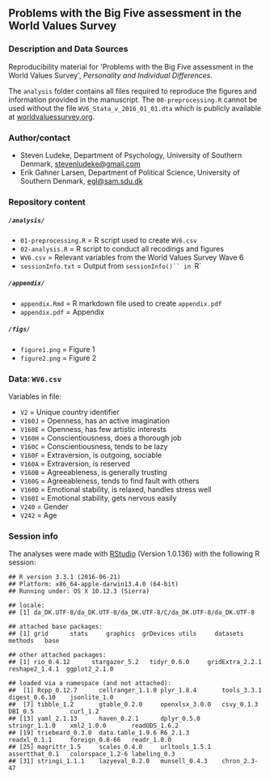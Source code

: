 Problems with the Big Five assessment in the World Values Survey
---

### Description and Data Sources
Reproducibility material for 'Problems with the Big Five assessment in the World Values Survey', _Personality and Individual Differences_.

The `analysis` folder contains all files required to reproduce the figures and information provided in the manuscript. The `00-preprocessing.R` cannot be used without the file `WV6_Stata_v_2016_01_01.dta` which is publicly available at [worldvaluessurvey.org](http://www.worldvaluessurvey.org/).

### Author/contact

 - Steven Ludeke, Department of Psychology, University of Southern Denmark, stevenludeke@gmail.com
 - Erik Gahner Larsen, Department of Political Science, University of Southern Denmark, egl@sam.sdu.dk

### Repository content

##### `/analysis/`

- `01-preprocessing.R` = R script used to create `WV6.csv`
- `02-analysis.R` = R script to conduct all recodings and figures
- `WV6.csv` = Relevant variables from the World Values Survey Wave 6
- `sessionInfo.txt` = Output from `sessionInfo()`` in `R`

##### `/appendix/`

- `appendix.Rmd` = R markdown file used to create `appendix.pdf`
- `appendix.pdf` = Appendix

##### `/figs/`

- `figure1.png` = Figure 1
- `figure2.png` = Figure 2

### Data: `WV6.csv`

Variables in file:

- `V2` = Unique country identifier
- `V160J` = Openness, has an active imagination
- `V160E` = Openness, has few artistic interests
- `V160H` = Conscientiousness, does a thorough job
- `V160C` = Conscientiousness, tends to be lazy
- `V160F` = Extraversion, is outgoing, sociable
- `V160A` = Extraversion, is reserved
- `V160B` = Agreeableness, is generally trusting
- `V160G` = Agreeableness, tends to find fault with others
- `V160D` = Emotional stability, is relaxed, handles stress well
- `V160I` = Emotional stability, gets nervous easily
- `V240` = Gender
- `V242` = Age

### Session info

The analyses were made with [RStudio](http://www.rstudio.com/) (Version 1.0.136) with the following R session:

```
## R version 3.3.1 (2016-06-21)
## Platform: x86_64-apple-darwin13.4.0 (64-bit)
## Running under: OS X 10.12.3 (Sierra)

## locale:
## [1] da_DK.UTF-8/da_DK.UTF-8/da_DK.UTF-8/C/da_DK.UTF-8/da_DK.UTF-8

## attached base packages:
## [1] grid      stats     graphics  grDevices utils     datasets  methods   base     

## other attached packages:
## [1] rio_0.4.12      stargazer_5.2   tidyr_0.6.0     gridExtra_2.2.1 reshape2_1.4.1  ggplot2_2.1.0  

## loaded via a namespace (and not attached):
##  [1] Rcpp_0.12.7      cellranger_1.1.0 plyr_1.8.4       tools_3.3.1      digest_0.6.10    jsonlite_1.0    
##  [7] tibble_1.2       gtable_0.2.0     openxlsx_3.0.0   csvy_0.1.3       DBI_0.5          curl_1.2        
## [13] yaml_2.1.13      haven_0.2.1      dplyr_0.5.0      stringr_1.1.0    xml2_1.0.0       readODS_1.6.2   
## [19] triebeard_0.3.0  data.table_1.9.6 R6_2.1.3         readxl_0.1.1     foreign_0.8-66   readr_1.0.0     
## [25] magrittr_1.5     scales_0.4.0     urltools_1.5.1   assertthat_0.1   colorspace_1.2-6 labeling_0.3    
## [31] stringi_1.1.1    lazyeval_0.2.0   munsell_0.4.3    chron_2.3-47    
```
